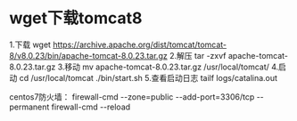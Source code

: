 # wget下载tomcat8

1.下载
wget https://archive.apache.org/dist/tomcat/tomcat-8/v8.0.23/bin/apache-tomcat-8.0.23.tar.gz
2.解压
tar -zxvf apache-tomcat-8.0.23.tar.gz
3.移动 
mv apache-tomcat-8.0.23.tar.gz /usr/local/tomcat/
4.启动
cd /usr/local/tomcat
./bin/start.sh
5.查看启动日志
tailf logs/catalina.out

centos7防火墙：
firewall-cmd --zone=public --add-port=3306/tcp --permanent
firewall-cmd --reload

